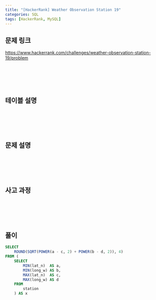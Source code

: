 ```yaml
---
title: "[HackerRank] Weather Observation Station 19"
categories: SQL
tags: [HackerRank, MySQL]
---
```


## 문제 링크

<https://www.hackerrank.com/challenges/weather-observation-station-19/problem>

<br><br><br><br>

## 테이블 설명

<br><br><br><br>

## 문제 설명

<br><br><br><br>

## 사고 과정

<br><br><br><br>

## 풀이

```sql
SELECT 
    ROUND(SQRT(POWER(a - c, 2) + POWER(b - d, 2)), 4) 
FROM (
    SELECT 
        MIN(lat_n)  AS a, 
        MIN(long_w) AS b, 
        MAX(lat_n)  AS c, 
        MAX(long_w) AS d 
    FROM 
        station
    ) AS x
```